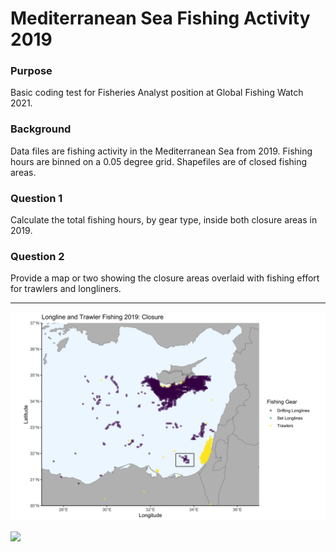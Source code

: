 # Mediterranean Sea Fishing Activity 2019

### Purpose

Basic coding test for Fisheries Analyst position at Global Fishing Watch 2021.

### Background

Data files are fishing activity in the Mediterranean Sea from 2019. Fishing hours are binned on a 0.05 degree grid. Shapefiles are of closed fishing areas.

### Question 1 

Calculate the total fishing hours, by gear type, inside both closure areas in 2019.

### Question 2 

Provide a map or two showing the closure areas overlaid with fishing effort for trawlers and longliners.

------------------------------------------------------------------------

![](output/Map_Closure_trawl_longline_2019.png)

![](output/Map_Other_trawl_longline_2019.png)


